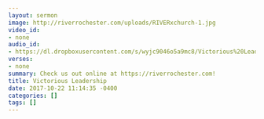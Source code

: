 ```yaml
---
layout: sermon
image: http://riverrochester.com/uploads/RIVERxchurch-1.jpg
video_id:
- none
audio_id:
- https://dl.dropboxusercontent.com/s/wyjc9046o5a9mc8/Victorious%20Leadership.mp3?dl=0
verses:
- none
summary: Check us out online at https://riverrochester.com!
title: Victorious Leadership
date: 2017-10-22 11:14:35 -0400
categories: []
tags: []
---
```

